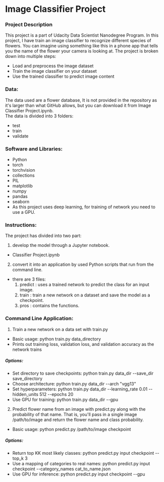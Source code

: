 # Image Classifier Project

### Project Description

This project is a part of Udacity Data Scientist Nanodegree Program. 
In this project, I have train an image classifier to recognize different species of flowers. 
You can imagine using something like this in a phone app that tells you the name of the flower your camera is looking at. 
The project is broken down into multiple steps:
- Load and preprocess the image dataset
- Train the image classifier on your dataset
- Use the trained classifier to predict image content

### Data:

The data used are a flower database, It is not provided in the repository as it's larger than what GitHub allows, but you can download it from Image Classifier Project.ipynb.   
The data is divided into 3 folders:

- test
- train
- validate

### Software and Libraries:

- Python
- torch
- torchvision
- collections
- PIL 
- matplotlib
- numpy
- pandas
- seaborn
- As this project uses deep learning, for training of network you need to use a GPU.

### Instructions:

The project has divided into two part:
1. develop the model through a Jupyter notebook.
- Classifier Project.ipynb
2. convert it into an application by used Python scripts that run from the command line.
- there are 3 files:
   1. predict : uses a trained network to predict the class for an input image.
   2. train : train a new network on a dataset and save the model as a checkpoint.
   3. pros : contains the functions.


### Command Line Application:
1. Train a new network on a data set with train.py

- Basic usage: python train.py data_directory
- Prints out training loss, validation loss, and validation accuracy as the network trains
##### Options:
- Set directory to save checkpoints: python train.py data_dir --save_dir save_directory
- Choose architecture: python train.py data_dir --arch "vgg13"
- Set hyperparameters: python train.py data_dir --learning_rate 0.01 --hidden_units 512 --epochs 20
- Use GPU for training: python train.py data_dir --gpu

2. Predict flower name from an image with predict.py along with the probability of that name. That is, you'll pass in a single image /path/to/image and return the flower name and class probability.

- Basic usage: python predict.py /path/to/image checkpoint
##### Options:
- Return top KK most likely classes: python predict.py input checkpoint --top_k 3
- Use a mapping of categories to real names: python predict.py input checkpoint --category_names cat_to_name.json
- Use GPU for inference: python predict.py input checkpoint --gpu
